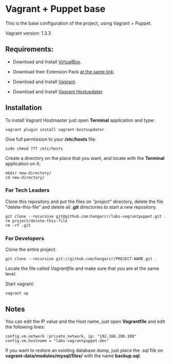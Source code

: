 # Vagrant + Puppet base 

This is the base configuration of the project, using Vagrant + Puppet.

Vagrant version: 1.3.3

## Requirements:

* Download and Install [VirtualBox](https://www.virtualbox.org/wiki/Downloads).

* Download their Extension Pack [at the same link](https://www.virtualbox.org/wiki/Downloads).

* Download and Install [Vagrant](http://downloads.vagrantup.com/).

* Download and Install [Vagrant Hostupdater](https://github.com/cogitatio/vagrant-hostsupdater).

## Installation

To install Vagrant Hostmaster just open __Terminal__ application and type:

    vagrant plugin install vagrant-hostsupdater

Give full permission to your __/etc/hosts__ file:

    sudo chmod 777 /etc/hosts

Create a directory on the place that you want, and locate with the __Terminal__ application on it:

	mkdir new-directory/
    cd new-directory/

### For Tech Leaders

Clone this repository and put the files on _"project"_ directory, delete the file "delete-this-file" and delete all __.git__ directories to start a new repository.

    git clone --recursive git@github.com:hangarcr/labs-vagrantpuppet.git .
    rm project/delete-this-file
    rm -rf .git

### For Developers

Clone the entire project.

    git clone --recursive git://github.com/hangarcr/PROJECT-NAME.git .

Locate the file called _Vagrantfile_ and make sure that you are at the same level.

Start vagrant:

    vagrant up

## Notes

You can edit the IP value and the Host name, just open __Vagrantfile__ and edit the following lines:

    config.vm.network :private_network, ip: "192.168.100.100"
    config.vm.hostname = "labs-vagrantpuppet.dev"

If you want to restore an existing database dump, just place the .sql file on __vagrant-data/modules/mysql/files/__ with the name __backup.sql__.
